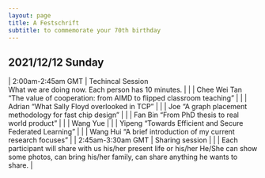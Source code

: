 ```yaml
---
layout: page
title: A Festschrift
subtitle: to commemorate your 70th birthday
---
```


<h2>2021/12/12 Sunday</h2>

| 2:00am-2:45am GMT | Techincal Session <br/> What we are doing now. Each person has 10 minutes. |
| | Chee Wei Tan  “The value of cooperation: from AIMD to flipped classroom teaching” |
| | Adrian “What Sally Floyd overlooked in TCP” |
| | Joe “A graph placement methodology for fast chip design” |
| | Fan Bin “From PhD thesis to real world product” |
| | Wang Yue |
| | Yipeng “Towards Efficient and Secure Federated Learning” |
| | Wang Hui “A brief introduction of my current research focuses” |
| 2:45am-3:30am GMT | Sharing session |
| | Each participant will share with us his/her present life or his/her He/She can show some photos, can bring his/her family, can share anything he wants to share. |

